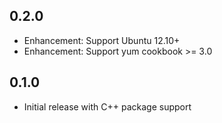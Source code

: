 ## 0.2.0

* Enhancement: Support Ubuntu 12.10+
* Enhancement: Support yum cookbook >= 3.0

## 0.1.0

* Initial release with C++ package support
